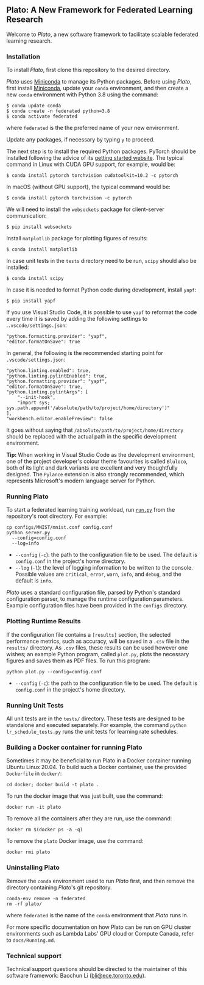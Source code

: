 ## Plato: A New Framework for Federated Learning Research

Welcome to *Plato*, a new software framework to facilitate scalable federated learning research.

### Installation

To install *Plato*, first clone this repository to the desired directory.

*Plato* uses [Miniconda](https://docs.conda.io/en/latest/miniconda.html) to manage its Python packages. Before using *Plato*, first install [Miniconda](https://docs.conda.io/en/latest/miniconda.html), update your `conda` environment, and then create a new `conda` environment with Python 3.8 using the command:

```shell
$ conda update conda
$ conda create -n federated python=3.8
$ conda activate federated
```

where `federated` is the the preferred name of your new environment.

Update any packages, if necessary by typing `y` to proceed.

The next step is to install the required Python packages. PyTorch should be installed following the advice of its [getting started website](https://pytorch.org/get-started/locally/). The typical command in Linux with CUDA GPU support, for example, would be:

```shell
$ conda install pytorch torchvision cudatoolkit=10.2 -c pytorch
```

In macOS (without GPU support), the typical command would be:

```shell
$ conda install pytorch torchvision -c pytorch
```

We will need to install the `websockets` package for client-server communication:

```shell
$ pip install websockets
```

Install `matplotlib` package for plotting figures of results:

```shell
$ conda install matplotlib
```

In case unit tests in the `tests` directory need to be run, `scipy` should also be installed:

```shell
$ conda install scipy
```

In case it is needed to format Python code during development, install `yapf`:

```shell
$ pip install yapf
```

If you use Visual Studio Code, it is possible to use `yapf` to reformat the code every time it is saved by adding the following settings to .`.vscode/settings.json`:

```
"python.formatting.provider": "yapf", 
"editor.formatOnSave": true
```

In general, the following is the recommended starting point for `.vscode/settings.json`:

```
"python.linting.enabled": true,
"python.linting.pylintEnabled": true,
"python.formatting.provider": "yapf", 
"editor.formatOnSave": true,
"python.linting.pylintArgs": [
    "--init-hook",
    "import sys; sys.path.append('/absolute/path/to/project/home/directory')"
],
"workbench.editor.enablePreview": false
```

It goes without saying that `/absolute/path/to/project/home/directory` should be replaced with the actual path in the specific development environment.

**Tip:** When working in Visual Studio Code as the development environment, one of the project developer's colour theme favourites is called `Bluloco`, both of its light and dark variants are excellent and very thoughtfully designed. The `Pylance` extension is also strongly recommended, which represents Microsoft's modern language server for Python.

### Running Plato

To start a federated learning training workload, run [`run.py`](run.py) from the repository's root directory. For example:

```shell
cp configs/MNIST/mnist.conf config.conf
python server.py
  --config=config.conf
  --log=info
```

* `--config` (`-c`): the path to the configuration file to be used. The default is `config.conf` in the project's home directory.
* `--log` (`-l`): the level of logging information to be written to the console. Possible values are `critical`, `error`, `warn`, `info`, and `debug`, and the default is `info`.

*Plato* uses a standard configuration file, parsed by Python's standard configuration parser, to manage the runtime configuration parameters. Example configuration files have been provided in the `configs` directory.

### Plotting Runtime Results

If the configuration file contains a `[results]` section, the selected performance metrics, such as accuracy, will be saved in a `.csv` file in the `results/` directory. As `.csv` files, these results can be used however one wishes; an example Python program, called `plot.py`, plots the necessary figures and saves them as PDF files. To run this program:

```shell
python plot.py --config=config.conf
```

* `--config` (`-c`): the path to the configuration file to be used. The default is `config.conf` in the project's home directory.

### Running Unit Tests

All unit tests are in the `tests/` directory. These tests are designed to be standalone and executed separately. For example, the command `python lr_schedule_tests.py` runs the unit tests for learning rate schedules.

### Building a Docker container for running Plato

Sometimes it may be beneficial to run Plato in a Docker container running Ubuntu Linux 20.04. To build such a Docker container, use the provided `Dockerfile` in `docker/`:

```shell
cd docker; docker build -t plato .
```

To run the docker image that was just built, use the command:

```shell
docker run -it plato
```

To remove all the containers after they are run, use the command:

```shell
docker rm $(docker ps -a -q)
```

To remove the `plato` Docker image, use the command:

```shell
docker rmi plato
```

### Uninstalling Plato

Remove the `conda` environment used to run *Plato* first, and then remove the directory containing *Plato*'s git repository.

```shell
conda-env remove -n federated
rm -rf plato/
```

where `federated` is the name of the `conda` environment that *Plato* runs in.

For more specific documentation on how Plato can be run on GPU cluster environments such as Lambda Labs' GPU cloud or Compute Canada, refer to `docs/Running.md`.

### Technical support

Technical support questions should be directed to the maintainer of this software framework: Baochun Li (bli@ece.toronto.edu).
